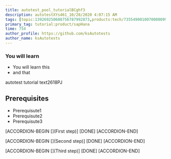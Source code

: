 ```yaml
---
title: autotest_pool_tutorialBCghf3
description: autotestXYs461_10/28/2020 4:07:15 AM
tags: [topic:139269250608756787992873,products:tech/73554900100700000996,tutorial:experience/advanced]
primary_tag: tutorial:product/sapHana
time: 754
author_profile: https://github.com/ksAutotests
author_name: ksAutotests
---
```

### You will learn
- You will learn this
- and that

autotest tutorial text2618PJ

## Prerequisites
- Prerequisute1
- Prerequisute2
- Prerequisute3

[ACCORDION-BEGIN [](First step)]
[DONE]
[ACCORDION-END]

[ACCORDION-BEGIN [](Second step)]
[DONE]
[ACCORDION-END]

[ACCORDION-BEGIN [](Third step)]
[DONE]
[ACCORDION-END]


